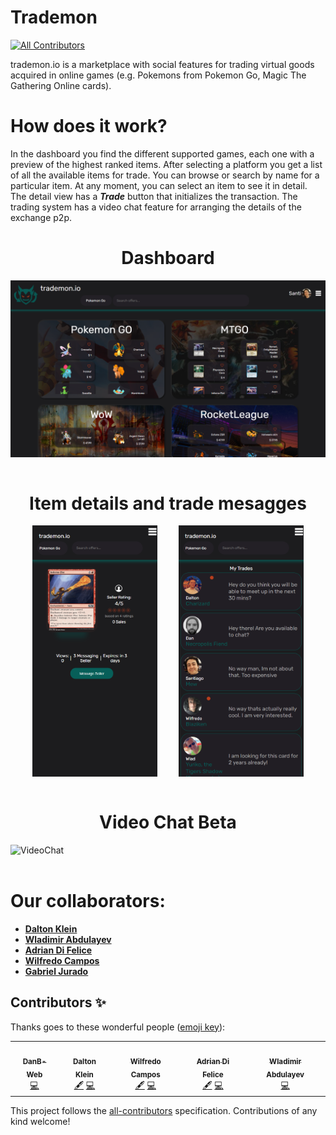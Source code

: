 # Trademon
<!-- ALL-CONTRIBUTORS-BADGE:START - Do not remove or modify this section -->
[![All Contributors](https://img.shields.io/badge/all_contributors-5-orange.svg?style=flat-square)](#contributors-)
<!-- ALL-CONTRIBUTORS-BADGE:END -->

trademon.io is a marketplace with social features for trading virtual goods acquired in online games (e.g. Pokemons from Pokemon Go, Magic The Gathering Online cards).

# How does it work?

In the dashboard you find the different supported games, each one with a preview of the highest ranked items.
After selecting a platform you get a list of all the available items for trade. You can browse or search by name for a particular item.
At any moment, you can select an item to see it in detail. The detail view has a **_Trade_** button that initializes the transaction.
The trading system has a video chat feature for arranging the details of the exchange p2p.

<h1 style="text-align: center">Dashboard</h1>
<div style="width: 100%; display:flex; justify-content:space-evenly; flex-wrap: wrap; margin-bottom:10">
  <img src="ReadmeFiles/Trademondash.png" alt="Dashboard" width="800"/>
</div>
&nbsp;
&nbsp;

<h1 style="text-align: center">Item details and trade mesagges</h1>
<div style="width: 100%; display:flex; justify-content:space-evenly; flex-wrap: wrap; margin-bottom:10">
  <img src="ReadmeFiles/TrademonMagic_Phone.png" alt="Magic card details" width="200"/>
  <img src="ReadmeFiles/TrademonMyTrades_Phone.png" alt="Trade messages" width="200"/>
</div>
&nbsp;
&nbsp;

<h1 style="text-align: center">Video Chat Beta</h1>
<div style="width: 100%; display:flex; justify-content:space-evenly; flex-wrap: wrap; margin-bottom:10">
  <img src="ReadmeFiles/VideoChat.gif" alt="VideoChat" width="800"/>
</div>
&nbsp;
&nbsp;

# Our collaborators:

- **[Dalton Klein](https://github.com/Dalton-Klein)**
- **[Wladimir Abdulayev](https://github.com/WladimirAbdulayev)**
- **[Adrian Di Felice](https://github.com/adriandifelice)**
- **[Wilfredo Campos](https://github.com/obi-wil)**
- **[Gabriel Jurado](https://github.com/gsjuradog)**

## Contributors ✨

Thanks goes to these wonderful people ([emoji key](https://allcontributors.org/docs/en/emoji-key)):

<!-- ALL-CONTRIBUTORS-LIST:START - Do not remove or modify this section -->
<!-- prettier-ignore-start -->
<!-- markdownlint-disable -->
<table>
  <tr>
    <td align="center"><a href="https://github.com/DanB-Web"><img src="https://avatars.githubusercontent.com/u/57625118?v=4?s=100" width="100px;" alt=""/><br /><sub><b>DanB-Web</b></sub></a><br /><a href="https://github.com/gsjuradog/trademon/commits?author=DanB-Web" title="Code">💻</a></td>
    <td align="center"><a href="https://github.com/Dalton-Klein"><img src="https://avatars.githubusercontent.com/u/56521727?v=4?s=100" width="100px;" alt=""/><br /><sub><b>Dalton Klein</b></sub></a><br /><a href="#content-Dalton-Klein" title="Content">🖋</a> <a href="https://github.com/gsjuradog/trademon/commits?author=Dalton-Klein" title="Code">💻</a></td>
    <td align="center"><a href="https://github.com/obi-wil"><img src="https://avatars.githubusercontent.com/u/13344518?v=4?s=100" width="100px;" alt=""/><br /><sub><b>Wilfredo Campos</b></sub></a><br /><a href="#content-obi-wil" title="Content">🖋</a> <a href="https://github.com/gsjuradog/trademon/commits?author=obi-wil" title="Code">💻</a></td>
    <td align="center"><a href="https://www.linkedin.com/in/adriandifelice/"><img src="https://avatars.githubusercontent.com/u/53629060?v=4?s=100" width="100px;" alt=""/><br /><sub><b>Adrian Di Felice</b></sub></a><br /><a href="#content-adriandifelice" title="Content">🖋</a> <a href="https://github.com/gsjuradog/trademon/commits?author=adriandifelice" title="Code">💻</a></td>
    <td align="center"><a href="https://github.com/WladimirAbdulayev"><img src="https://avatars.githubusercontent.com/u/58371783?v=4?s=100" width="100px;" alt=""/><br /><sub><b>Wladimir Abdulayev</b></sub></a><br /><a href="https://github.com/gsjuradog/trademon/commits?author=WladimirAbdulayev" title="Code">💻</a></td>
  </tr>
</table>

<!-- markdownlint-restore -->
<!-- prettier-ignore-end -->

<!-- ALL-CONTRIBUTORS-LIST:END -->

This project follows the [all-contributors](https://github.com/all-contributors/all-contributors) specification. Contributions of any kind welcome!